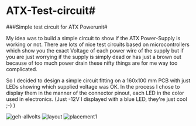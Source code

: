 # ATX-Test-circuit#
###Simple test circuit for ATX Powerunit#

My idea was to build a simple circuit to show if the ATX Power-Supply is working or not. There are lots of nice test circuits based on microcontrollers which show you the exact Voltage of each power wire of the supply but if you are just worrying if the supply is simply dead or has just a brown out because of too much power drain these nifty things are for me way too complicated.

So I decided to design a simple circuit fitting on a 160x100 mm PCB with just LEDs showing which supplied voltage was OK. In the process I chose to display them in the manner of the connector pinout, each LED in the color used in electronics. (Just -12V I displayed with a blue LED, they're just cool ;-) )

![geh-allvolts](https://cloud.githubusercontent.com/assets/11136874/6561587/9da701c0-c692-11e4-8f74-bc9d0fb4f3b8.jpg)
![layout](https://cloud.githubusercontent.com/assets/11136874/6561733/c58e0ac0-c693-11e4-903f-92167da6b264.png)
![placement1](https://cloud.githubusercontent.com/assets/11136874/6561779/19b56382-c694-11e4-8e05-b2ede624db78.png)
